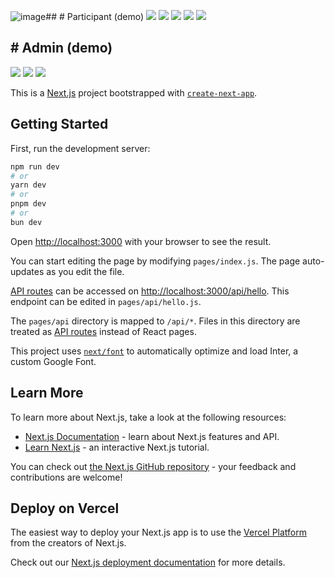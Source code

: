 ![image](https://github.com/Damarwendha/taxacademy/assets/143293717/f92b812e-0cd8-436d-b40d-d27f1ca7d0dc)## # Participant (demo)
<img src="https://i.imgur.com/2KeEeSG.png" />
<img src="https://i.imgur.com/hwWpke5.png" />
<img src="https://i.imgur.com/PRwhCYY.png" />
<img src="https://i.imgur.com/bjSwblp.png" />
<img src="https://i.imgur.com/1OUU8WN.png" />

## # Admin (demo)
<img src="https://i.imgur.com/LfAk7UY.png" />
<img src="https://github.com/Damarwendha/taxacademy/assets/143293717/24b5d455-5294-4b26-9462-14656eb31f3d" />
<img src="https://github.com/Damarwendha/taxacademy/assets/143293717/b29e4c43-a247-4e45-b440-9135769dac0c" />




This is a [Next.js](https://nextjs.org/) project bootstrapped with [`create-next-app`](https://github.com/vercel/next.js/tree/canary/packages/create-next-app).

## Getting Started

First, run the development server:

```bash
npm run dev
# or
yarn dev
# or
pnpm dev
# or
bun dev
```

Open [http://localhost:3000](http://localhost:3000) with your browser to see the result.

You can start editing the page by modifying `pages/index.js`. The page auto-updates as you edit the file.

[API routes](https://nextjs.org/docs/api-routes/introduction) can be accessed on [http://localhost:3000/api/hello](http://localhost:3000/api/hello). This endpoint can be edited in `pages/api/hello.js`.

The `pages/api` directory is mapped to `/api/*`. Files in this directory are treated as [API routes](https://nextjs.org/docs/api-routes/introduction) instead of React pages.

This project uses [`next/font`](https://nextjs.org/docs/basic-features/font-optimization) to automatically optimize and load Inter, a custom Google Font.

## Learn More

To learn more about Next.js, take a look at the following resources:

- [Next.js Documentation](https://nextjs.org/docs) - learn about Next.js features and API.
- [Learn Next.js](https://nextjs.org/learn) - an interactive Next.js tutorial.

You can check out [the Next.js GitHub repository](https://github.com/vercel/next.js/) - your feedback and contributions are welcome!

## Deploy on Vercel

The easiest way to deploy your Next.js app is to use the [Vercel Platform](https://vercel.com/new?utm_medium=default-template&filter=next.js&utm_source=create-next-app&utm_campaign=create-next-app-readme) from the creators of Next.js.

Check out our [Next.js deployment documentation](https://nextjs.org/docs/deployment) for more details.
